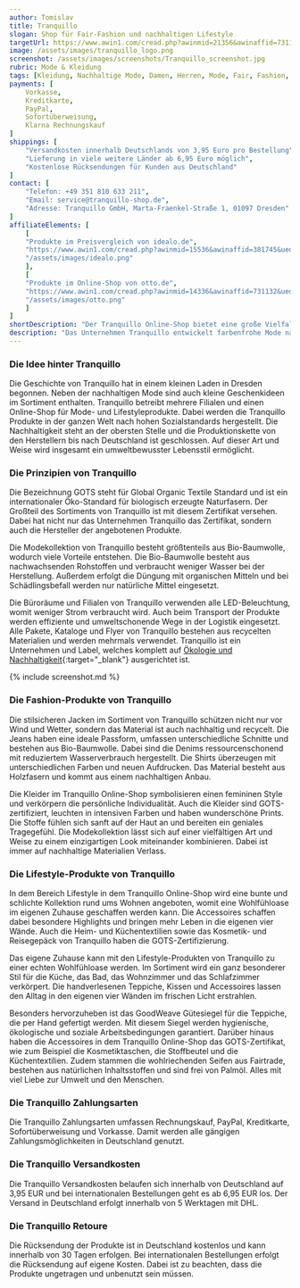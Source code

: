 ```yaml
---
author: Tomislav
title: Tranquillo 
slogan: Shop für Fair-Fashion und nachhaltigen Lifestyle
targetUrl: https://www.awin1.com/cread.php?awinmid=21356&awinaffid=731132
image: /assets/images/tranquillo_logo.png
screenshot: /assets/images/screenshots/Tranquillo_screenshot.jpg
rubric: Mode & Kleidung
tags: [Kleidung, Nachhaltige Mode, Damen, Herren, Mode, Fair, Fashion, GOTS zertifiziert]
payments: [
    Vorkasse,
    Kreditkarte,
    PayPal,
    Sofortüberweisung,
    Klarna Rechnungskauf
]
shippings: [
    "Versandkosten innerhalb Deutschlands von 3,95 Euro pro Bestellung",
    "Lieferung in viele weitere Länder ab 6,95 Euro möglich",
    "Kostenlose Rücksendungen für Kunden aus Deutschland"
]
contact: [
    "Telefon: +49 351 810 633 211",
    "Email: service@tranquillo-shop.de",
    "Adresse: Tranquillo GmbH, Marta-Fraenkel-Straße 1, 01097 Dresden"
]
affiliateElements: [
    [
    "Produkte im Preisvergleich von idealo.de", 
    "https://www.awin1.com/cread.php?awinmid=15536&awinaffid=381745&ued=https%3A%2F%2Fwww.idealo.de%2Fpreisvergleich%2FMainSearchProductCategory.html%3Fq%3DTranquillo", 
    "/assets/images/idealo.png"
    ],
    [
    "Produkte im Online-Shop von otto.de", 
    "https://www.awin1.com/cread.php?awinmid=14336&awinaffid=731132&ued=https%3A%2F%2Fwww.otto.de%2Fsuche%2FTranquillo%2F", 
    "/assets/images/otto.png"
    ]
]
shortDescription: "Der Tranquillo Online-Shop bietet eine große Vielfalt an umweltfreundlichen Produkten aus dem Bereich der Fair-Fashion und dem nachhaltigen Lifestyle."
description: "Das Unternehmen Tranquillo entwickelt farbenfrohe Mode nach hohen Qualitätsstandards. Jedes Jahr werden zwei detailreiche Kollektionen auf den Markt gebracht. Alle Produkte haben die GOTS-Zertifizierung, wodurch eine faire Mode, ressourcenschonende Materialien und gerechte Produktionsbedingungen sichergestellt sind."
---
```


### Die Idee hinter Tranquillo

Die Geschichte von Tranquillo hat in einem kleinen Laden in Dresden begonnen. Neben der nachhaltigen Mode sind auch kleine Geschenkideen im Sortiment enthalten. Tranquillo betreibt mehrere Filialen und einen Online-Shop für Mode- und Lifestyleprodukte. Dabei werden die Tranquillo Produkte in der ganzen Welt nach hohen Sozialstandards hergestellt. Die Nachhaltigkeit steht an der obersten Stelle und die Produktionskette von den Herstellern bis nach Deutschland ist geschlossen. Auf dieser Art und Weise wird insgesamt ein umweltbewusster Lebensstil ermöglicht.

### Die Prinzipien von Tranquillo

Die Bezeichnung GOTS steht für Global Organic Textile Standard und ist ein internationaler Öko-Standard für biologisch erzeugte Naturfasern. Der Großteil des Sortiments von Tranquillo ist mit diesem Zertifikat versehen. Dabei hat nicht nur das Unternehmen Tranquillo das Zertifikat, sondern auch die Hersteller der angebotenen Produkte.

Die Modekollektion von Tranquillo besteht größtenteils aus Bio-Baumwolle, wodurch viele Vorteile entstehen. Die Bio-Baumwolle besteht aus nachwachsenden Rohstoffen und verbraucht weniger Wasser bei der Herstellung. Außerdem erfolgt die Düngung mit organischen Mitteln und bei Schädlingsbefall werden nur natürliche Mittel eingesetzt.

Die Büroräume und Filialen von Tranquillo verwenden alle LED-Beleuchtung, womit weniger Strom verbraucht wird. Auch beim Transport der Produkte werden effiziente und umweltschonende Wege in der Logistik eingesetzt. Alle Pakete, Kataloge und Flyer von Tranquillo bestehen aus recycelten Materialien und werden mehrmals verwendet. Tranquillo ist ein Unternehmen und Label, welches komplett auf [Ökologie und Nachhaltigkeit](https://www.tranquillo-shop.de/nachhaltigkeit){:target="_blank"} ausgerichtet ist.

{% include screenshot.md %}

### Die Fashion-Produkte von Tranquillo

Die stilsicheren Jacken im Sortiment von Tranquillo schützen nicht nur vor Wind und Wetter, sondern das Material ist auch nachhaltig und recycelt. Die Jeans haben eine ideale Passform, umfassen unterschiedliche Schnitte und bestehen aus Bio-Baumwolle. Dabei sind die Denims ressourcenschonend mit reduziertem Wasserverbrauch hergestellt. Die Shirts überzeugen mit unterschiedlichen Farben und neuen Aufdrucken. Das Material besteht aus Holzfasern und kommt aus einem nachhaltigen Anbau.

Die Kleider im Tranquillo Online-Shop symbolisieren einen femininen Style und verkörpern die persönliche Individualität. Auch die Kleider sind GOTS-zertifiziert, leuchten in intensiven Farben und haben wunderschöne Prints. Die Stoffe fühlen sich sanft auf der Haut an und bereiten ein geniales Tragegefühl. Die Modekollektion lässt sich auf einer vielfältigen Art und Weise zu einem einzigartigen Look miteinander kombinieren. Dabei ist immer auf nachhaltige Materialien Verlass.

### Die Lifestyle-Produkte von Tranquillo

In dem Bereich Lifestyle in dem Tranquillo Online-Shop wird eine bunte und schlichte Kollektion rund ums Wohnen angeboten, womit eine Wohlfühloase im eigenen Zuhause geschaffen werden kann. Die Accessoires schaffen dabei besondere Highlights und bringen mehr Leben in die eigenen vier Wände. Auch die Heim- und Küchentextilien sowie das Kosmetik- und Reisegepäck von Tranquillo haben die GOTS-Zertifizierung.

Das eigene Zuhause kann mit den Lifestyle-Produkten von Tranquillo zu einer echten Wohlfühloase werden. Im Sortiment wird ein ganz besonderer Stil für die Küche, das Bad, das Wohnzimmer und das Schlafzimmer verkörpert. Die handverlesenen Teppiche, Kissen und Accessoires lassen den Alltag in den eigenen vier Wänden im frischen Licht erstrahlen.

Besonders hervorzuheben ist das GoodWeave Gütesiegel für die Teppiche, die per Hand gefertigt werden. Mit diesem Siegel werden hygienische, ökologische und soziale Arbeitsbedingungen garantiert. Darüber hinaus haben die Accessoires in dem Tranquillo Online-Shop das GOTS-Zertifikat, wie zum Beispiel die Kosmetiktaschen, die Stoffbeutel und die Küchentextilien. Zudem stammen die wohlriechenden Seifen aus Fairtrade, bestehen aus natürlichen Inhaltsstoffen und sind frei von Palmöl. Alles mit viel Liebe zur Umwelt und den Menschen.

### Die Tranquillo Zahlungsarten

Die Tranquillo Zahlungsarten umfassen Rechnungskauf, PayPal, Kreditkarte, Sofortüberweisung und Vorkasse. Damit werden alle gängigen Zahlungsmöglichkeiten in Deutschland genutzt.

### Die Tranquillo Versandkosten

Die Tranquillo Versandkosten belaufen sich innerhalb von Deutschland auf 3,95 EUR und bei internationalen Bestellungen geht es ab 6,95 EUR los. Der Versand in Deutschland erfolgt innerhalb von 5 Werktagen mit DHL.

### Die Tranquillo Retoure

Die Rücksendung der Produkte ist in Deutschland kostenlos und kann innerhalb von 30 Tagen erfolgen. Bei internationalen Bestellungen erfolgt die Rücksendung auf eigene Kosten. Dabei ist zu beachten, dass die Produkte ungetragen und unbenutzt sein müssen.
